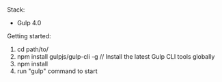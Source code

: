 #
Stack:
 - Gulp 4.0
 
Getting started:

1. cd path/to/
2. npm install gulpjs/gulp-cli -g  // Install the latest Gulp CLI tools globally
3. npm install
4. run "gulp" command to start
